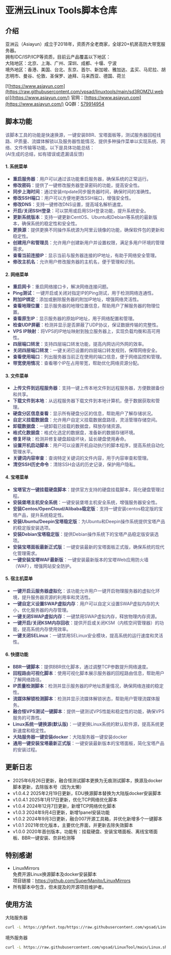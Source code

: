 # 亚洲云Linux Tools脚本仓库

## 介绍

亚洲云（Asiayun）成立于2018年，资质齐全老商家，全球20+机房高防大带宽服务器。  
拥有IDC/ISP/ICP等资质，目前云产品覆盖以下地区：  
大陆地区：北京、上海、广州、深圳、成都、十堰、宁波  
境外地区：香港、美国、台北、东京、首尔、新加坡、雅加达、孟买、马尼拉、胡志明市、曼谷、伦敦、圣保罗、迪拜、马来西亚、德国、荷兰

[![https://www.asiayun.com](https://raw.githubusercontent.com/vpsad/linuxtools/main/sd3ROMZU.webp)](https://www.asiayun.com/)
官网：[https://www.asiayun.com](https://www.asiayun.com/) QQ群：[579914954](https://qm.qq.com/q/XfLymc05Uu)

## 脚本功能

<font style="color:rgb(67, 67, 107);">该脚本工具的功能是快速换源，一键安装BBR、宝塔面板等，测试服务器回程线路、IP质量、流媒体解锁以及服务器性能情况、提供多种操作菜单以实现系统、网络、文件传输等功能。以下是具体功能总结：  
(AI生成的总结，如有错误或遗漏请反馈)
</font>

#### **<font style="color:rgba(0, 0, 0, 0.85);">1. 系统菜单</font>**
+ **<font style="color:rgb(67, 67, 107);">重启服务器</font>**<font style="color:rgb(67, 67, 107);">：用户可以通过该功能重启服务器，确保系统的正常运行。</font>
+ **<font style="color:rgb(67, 67, 107);">修改密码</font>**<font style="color:rgb(67, 67, 107);">：提供了一键修改服务器登录密码的功能，提高安全性。</font>
+ **<font style="color:rgb(67, 67, 107);">同步上海时间</font>**<font style="color:rgb(67, 67, 107);">：通过安装ntpdate同步服务器时间，确保时间的准确性。</font>
+ **<font style="color:rgb(67, 67, 107);">修改SSH端口</font>**<font style="color:rgb(67, 67, 107);">：用户可以方便地更改SSH端口，增强安全性。</font>
+ **<font style="color:rgb(67, 67, 107);">修改DNS</font>**<font style="color:rgb(67, 67, 107);">：支持一键修改DNS设置，提高域名解析速度。</font>
+ **<font style="color:rgb(67, 67, 107);">开启/关闭SSH登录</font>**<font style="color:rgb(67, 67, 107);">：可以禁用或启用SSH登录功能，提升系统安全。</font>
+ **<font style="color:rgb(67, 67, 107);">更新系统版本</font>**<font style="color:rgb(67, 67, 107);">：支持一键更新CentOS、Ubuntu和Debian等系统的最新版本，确保系统的稳定性和安全性。</font>
+ **<font style="color:rgb(67, 67, 107);">更换源</font>**<font style="color:rgb(67, 67, 107);">：提供更换不同操作系统源为阿里云镜像的功能，确保软件包的更新和稳定性。</font>
+ **<font style="color:rgb(67, 67, 107);">创建用户和管理员</font>**<font style="color:rgb(67, 67, 107);">：允许用户创建新用户并设置权限，满足多用户环境的管理需求。</font>
+ **<font style="color:rgb(67, 67, 107);">查看当前连接IP</font>**<font style="color:rgb(67, 67, 107);">：显示当前与服务器连接的IP地址，有助于网络安全管理。</font>
+ **<font style="color:rgb(67, 67, 107);">修改主机名</font>**<font style="color:rgb(67, 67, 107);">：允许用户修改服务器的主机名，便于管理和识别。</font>

#### **<font style="color:rgba(0, 0, 0, 0.85);">2. 网络菜单</font>**
+ **<font style="color:rgb(67, 67, 107);">重启网卡</font>**<font style="color:rgb(67, 67, 107);">：重启网络接口卡，解决网络连接问题。</font>
+ **<font style="color:rgb(67, 67, 107);">Ping测试</font>**<font style="color:rgb(67, 67, 107);">：一键开启或关闭对指定IP的Ping测试，用于检测网络连通性。</font>
+ **<font style="color:rgb(67, 67, 107);">附加IP绑定</font>**<font style="color:rgb(67, 67, 107);">：添加或删除服务器的附加IP地址，增强网络灵活性。</font>
+ **<font style="color:rgb(67, 67, 107);">查看地理位置</font>**<font style="color:rgb(67, 67, 107);">：显示服务器的地理位置信息，帮助用户了解服务器的物理位置。</font>
+ **<font style="color:rgb(67, 67, 107);">查看原生IP</font>**<font style="color:rgb(67, 67, 107);">：显示服务器的原始IP地址，用于网络配置和管理。</font>
+ **<font style="color:rgb(67, 67, 107);">检查UDP屏蔽</font>**<font style="color:rgb(67, 67, 107);">：检测并显示是否屏蔽了UDP协议，保证数据传输的完整性。</font>
+ **<font style="color:rgb(67, 67, 107);">VPS IP映射</font>**<font style="color:rgb(67, 67, 107);">：将VPS的IP地址映射到独立服务器上，实现负载均衡和高可用性。</font>
+ **<font style="color:rgb(67, 67, 107);">四层端口转发</font>**<font style="color:rgb(67, 67, 107);">：支持四层端口转发功能，提高内网访问外网的效率。</font>
+ **<font style="color:rgb(67, 67, 107);">关闭四层端口转发</font>**<font style="color:rgb(67, 67, 107);">：一键关闭已设置的四层端口转发规则，保障网络安全。</font>
+ **<font style="color:rgb(67, 67, 107);">查看使用端口</font>**<font style="color:rgb(67, 67, 107);">：列出服务器当前正在使用的端口信息，便于网络监控和管理。</font>
+ **<font style="color:rgb(67, 67, 107);">带宽使用情况</font>**<font style="color:rgb(67, 67, 107);">：查看哪个IP在占用带宽，帮助优化网络资源分配。</font>

#### **<font style="color:rgba(0, 0, 0, 0.85);">3. 文件菜单</font>**
+ **<font style="color:rgb(67, 67, 107);">上传文件到远程服务器</font>**<font style="color:rgb(67, 67, 107);">：支持一键上传本地文件到远程服务器，方便数据备份和共享。</font>
+ **<font style="color:rgb(67, 67, 107);">下载文件到本地</font>**<font style="color:rgb(67, 67, 107);">：从远程服务器下载文件到本地计算机，便于数据获取和管理。</font>
+ **<font style="color:rgb(67, 67, 107);">硬盘分区信息查看</font>**<font style="color:rgb(67, 67, 107);">：显示所有硬盘分区的信息，帮助用户了解存储状况。</font>
+ **<font style="color:rgb(67, 67, 107);">自定义挂载数据盘</font>**<font style="color:rgb(67, 67, 107);">：允许用户自定义挂载数据盘路径，灵活管理存储空间。</font>
+ **<font style="color:rgb(67, 67, 107);">卸载数据盘</font>**<font style="color:rgb(67, 67, 107);">：一键卸载已挂载的数据盘，释放存储资源。</font>
+ **<font style="color:rgb(67, 67, 107);">格式化数据盘</font>**<font style="color:rgb(67, 67, 107);">：格式化选定的数据盘，准备新的数据存储环境。</font>
+ **<font style="color:rgb(67, 67, 107);">修复坏块</font>**<font style="color:rgb(67, 67, 107);">：检测并修复硬盘超级坏块，延长硬盘使用寿命</font><font style="color:rgb(67, 67, 107);">。</font>
+ **<font style="color:rgb(67, 67, 107);">设置开机启动脚本</font>**<font style="color:rgb(67, 67, 107);">：用户可以设置开机自动执行的脚本程序，提高系统自动化管理水平</font><font style="color:rgb(67, 67, 107);">。</font>
+ **<font style="color:rgb(67, 67, 107);">关键词内容审查</font>**<font style="color:rgb(67, 67, 107);">：查询特定关键词的文件内容，用于内容审查和管理</font><font style="color:rgb(67, 67, 107);">。</font>
+ **<font style="color:rgb(67, 67, 107);">清空SSH历史命令</font>**<font style="color:rgb(67, 67, 107);">：清除SSH会话的历史记录，保护用户隐私。</font>

#### **<font style="color:rgba(0, 0, 0, 0.85);">4. 宝塔菜单</font>**
+ **<font style="color:rgb(67, 67, 107);">宝塔官方一键挂载硬盘脚本</font>**<font style="color:rgb(67, 67, 107);">：提供官方支持的硬盘挂载脚本，简化硬盘管理过程。</font>
+ **<font style="color:rgb(67, 67, 107);">安装堡塔主机安全系统</font>**<font style="color:rgb(67, 67, 107);">：一键安装堡塔主机安全系统，增强服务器安全性。</font>
+ **<font style="color:rgb(67, 67, 107);">安装Centos/OpenCloud/Alibaba稳定版</font>**<font style="color:rgb(67, 67, 107);">：支持一键安装centos稳定版的宝塔产品，提升系统稳定性。</font>
+ **<font style="color:rgb(67, 67, 107);">安装Ubuntu/Deepin宝塔稳定版</font>**<font style="color:rgb(67, 67, 107);">：为Ubuntu和Deepin操作系统提供宝塔产品的稳定版安装选项。</font>
+ **<font style="color:rgb(67, 67, 107);">安装Debian宝塔稳定版</font>**<font style="color:rgb(67, 67, 107);">：提供Debian操作系统下的宝塔产品稳定版安装选项。</font>
+ **<font style="color:rgb(67, 67, 107);">安装宝塔面板最新正式版</font>**<font style="color:rgb(67, 67, 107);">：一键安装最新的宝塔面板正式版，确保系统的现代化管理需求。</font>
+ **<font style="color:rgb(67, 67, 107);">一键安装宝塔WAF最新版</font>**<font style="color:rgb(67, 67, 107);">：一键安装最新版本的宝塔Web应用防火墙（WAF），增强网站安全防护。</font>

#### **<font style="color:rgba(0, 0, 0, 0.85);">5. 宿主机菜单</font>**
+ **<font style="color:rgb(67, 67, 107);">一键开启云服务器虚拟化</font>**<font style="color:rgb(67, 67, 107);">：该功能允许用户一键开启物理服务器的虚拟化环境，提升服务器资源的利用率和灵活性。</font>
+ **<font style="color:rgb(67, 67, 107);">一键自定义设置SWAP虚拟内存</font>**<font style="color:rgb(67, 67, 107);">：用户可以自定义设置SWAP虚拟内存的大小，优化服务器的内存管理。</font>
+ **<font style="color:rgb(67, 67, 107);">一键关闭SWAP虚拟内存</font>**<font style="color:rgb(67, 67, 107);">：一键禁用SWAP虚拟内存，释放物理内存资源。</font>
+ **<font style="color:rgb(67, 67, 107);">一键开启/关闭KSM内存回收</font>**<font style="color:rgb(67, 67, 107);">：提供开启或关闭KSM（内核空间管理器）的功能，提高系统内存使用效率。</font>
+ **<font style="color:rgb(67, 67, 107);">一键关闭SELinux</font>**<font style="color:rgb(67, 67, 107);">：一键禁用SELinux安全模块，提高系统的运行速度和灵活性。</font>

#### **<font style="color:rgba(0, 0, 0, 0.85);">6. 快捷功能</font>**
+ **<font style="color:rgb(67, 67, 107);">BBR一键脚本</font>**<font style="color:rgb(67, 67, 107);">：提供BBR优化脚本，通过调整TCP参数提升网络速度。</font>
+ **<font style="color:rgb(67, 67, 107);">回程路由可视化脚本</font>**<font style="color:rgb(67, 67, 107);">：使用可视化脚本展示服务器的回程路由信息，帮助用户了解网络路径。</font>
+ **<font style="color:rgb(67, 67, 107);">IP质量检测脚本</font>**<font style="color:rgb(67, 67, 107);">：检测并显示服务器的IP地址质量情况，确保网络连接的稳定性。</font>
+ **<font style="color:rgb(67, 67, 107);">流媒体解锁检测脚本</font>**<font style="color:rgb(67, 67, 107);">：检测并显示流媒体解锁状态，帮助用户管理流媒体服务。</font>
+ **<font style="color:rgb(67, 67, 107);">融合怪VPS测试一键脚本</font>**<font style="color:rgb(67, 67, 107);">：提供一键测试VPS性能和稳定性的功能，确保VPS服务的可靠性。</font>
+ **<font style="color:rgb(67, 67, 107);">Linux系统一键换源(默认版)</font>**<font style="color:rgb(67, 67, 107);">：一键更换Linux系统的默认软件源，提高系统更新速度和稳定性。</font>
+ **<font style="color:rgb(67, 67, 107);">大陆服务器一键安装docker</font>**<font style="color:rgb(67, 67, 107);">：大陆服务器一键安装docker</font>
+ **<font style="color:rgb(67, 67, 107);">通用一键安装宝塔最新正式版</font>**<font style="color:rgb(67, 67, 107);">：一键安装最新版本的宝塔面板，简化宝塔产品的安装过程。</font>

## 更新日志
- 2025年6月26日更新，融合怪测试脚本更换为无痕测试脚本，换源及docker脚本更新，去除版本号（因为太懒）
- v1.0.4.2 2025年2月19日更新，EDU换源脚本替换为大陆版docker安装脚本
- v1.0.4.1 2025年1月17日更新，优化TCP网络优化脚本
- v1.0.4 2024年12月7日更新，新增TCP网络优化脚本
- v1.0.3 2024年9月4日更新，新增1panel安装功能  
- v1.0.2 2024年9月3日更新，融合007开源工具箱，并优化新增多个一键脚本  
- v1.0.1 2021年优化版本，主要优化界面，并更新去除失效脚本  
- v1.0.0 2020年首创版本，功能有：挂载硬盘、安装宝塔面板、离线宝塔面板、BBR一键安装、奈非检测等

## 特别感谢
- LinuxMirrors<br>
免费开源Linux换源脚本及docker安装脚本<br>
项目链接：https://github.com/SuperManito/LinuxMirrors
- 所有脚本中包含，但未提及的开源项目维护者。


## 使用方法
大陆服务器
```bash
curl -L https://ghfast.top/https://raw.githubusercontent.com/vpsad/LinuxTool/main/Linux.sh -o Linux.sh && chmod +x Linux.sh && bash Linux.sh
```
境外服务器
```bash
curl -L https://raw.githubusercontent.com/vpsad/LinuxTool/main/Linux.sh -o Linux.sh && chmod +x Linux.sh && bash Linux.sh
```

